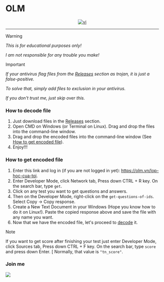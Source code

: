 # OLM
<div align="center">

[![vi](https://img.shields.io/badge/Ng%C3%B4n%20ng%E1%BB%AF-Ti%E1%BA%BFng%20Vi%E1%BB%87t-blue.svg)](https://github.com/sosadsonar/OLM/blob/main/README-vi.md)

</div>

___
> [!WARNING]
> *This is for educational purposes only!*
>
> *I am not responsible for any trouble you make!*

> [!IMPORTANT]
> *If your antivirus flag files from the [Releases](https://github.com/sosadsonar/OLM/releases) section as trojan, it is just a false-positive.*
>
> *To solve that, simply add files to exclusion in your antivirus.*
>
> *If you don't trust me, just skip over this.*

### How to decode file
1. Just download files in the [Releases](https://github.com/sosadsonar/OLM/releases) section.
1. Open CMD on Windows (or Terminal on Linux). Drag and drop the files into the command-line window.
1. Drag and drop the encoded files into the command-line window (See [How to get encoded file](https://github.com/sosadsonar/OLM#how-to-get-encoded-file)).
1. Enjoy!!!

### How to get encoded file
1. Enter this link and log in (if you are not logged in yet): https://olm.vn/lop-hoc-cua-toi.
1. Enter Developer Mode, click Network tab, Press down CTRL + R key. On the search bar, type `get`.
1. Click on any test you want to get questions and answers.
1. Then on the Developer Mode, right-click on the `get-questions-of-ids`. Select Copy -> Copy response.
1. Create a New Text Document in your Windows (Hope you know how to do it on Linux!). Paste the copied response above and save the file with any name you want.
1. Now that we have the encoded file, let's proceed to [decode](https://github.com/sosadsonar/OLM#how-to-decode-file) it.

> [!NOTE]
> If you want to get score after finishing your test just enter Developer Mode, click Sources tab, Press down CTRL + F key. On the search bar, type `score` and press down Enter.
>[
> Normally, that value is `"tn_score"`.
### Join me
[![](https://dcbadge.vercel.app/api/server/QDFYDXAaCV?style=social)](https://discord.gg/QDFYDXAaCV)

